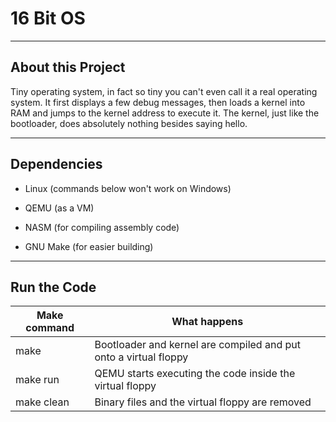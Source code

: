 # 16 Bit OS

---

## About this Project

Tiny operating system, in fact so tiny you can't even call it a real operating system. It first displays a few debug messages, then loads a kernel into RAM and jumps to the kernel address to execute it. The kernel, just like the bootloader, does absolutely nothing besides saying hello.

---

## Dependencies

- Linux (commands below won't work on Windows)

- QEMU (as a VM)

- NASM (for compiling assembly code)

- GNU Make (for easier building)

---

## Run the Code

| Make command | What happens                                                     |
| ------------ | ---------------------------------------------------------------- |
| make         | Bootloader and kernel are compiled and put onto a virtual floppy |
| make run     | QEMU starts executing the code inside the virtual floppy         |
| make clean   | Binary files and the virtual floppy are removed                  |
